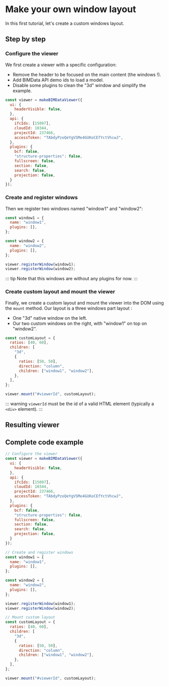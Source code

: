 # Make your own window layout

In this first tutorial, let's create a custom windows layout.

## Step by step

### Configure the viewer

We first create a viewer with a specific configuration:
- Remove the header to be focused on the main content (the windows !).
- Add BIMData API demo ids to load a model.
- Disable some plugins to clean the "3d" window and simplify the example.

```javascript
const viewer = makeBIMDataViewer({
  ui: {
    headerVisible: false,
  },
  api: {
    ifcIds: [15097],
    cloudId: 10344,
    projectId: 237466,
    accessToken: "TAbdyPzoQeYgVSMe4GUKoCEfYctVhcwJ",
  },
  plugins: {
    bcf: false,
    "structure-properties": false,
    fullscreen: false,
    section: false,
    search: false,
    projection: false,
  }
});
```

### Create and register windows

Then we register two windows named "window1" and "window2":

```javascript
const window1 = {
  name: "window1",
  plugins: [],
};

const window2 = {
  name: "window2",
  plugins: [],
};

viewer.registerWindow(window1);
viewer.registerWindow(window2);
```

::: tip
Note that this windows are without any plugins for now.
:::

### Create custom layout and mount the viewer

Finally, we create a custom layout and mount the viewer into the DOM using the `mount` method. Our layout is a three windows part layout :

- One "3d" native window on the left.
- Our two custom windows on the right, with "window1" on top on "window2".

```javascript
const customLayout = {
  ratios: [40, 60],
  children: [
    "3d",
    {
      ratios: [50, 50],
      direction: "column",
      children: ["window1", "window2"],
    },
  ],
};

viewer.mount("#viewerId", customLayout);
```

::: warning
`viewerId` must be the id of a valid HTML element (typically a `<div>` element).
:::

## Resulting viewer

<ClientOnly>
  <BIMDataViewer config="windowUI"/>
</ClientOnly>

## Complete code example

```javascript
// Configure the viewer
const viewer = makeBIMDataViewer({
  ui: {
    headerVisible: false,
  },
  api: {
    ifcIds: [15097],
    cloudId: 10344,
    projectId: 237466,
    accessToken: "TAbdyPzoQeYgVSMe4GUKoCEfYctVhcwJ",
  },
  plugins: {
    bcf: false,
    "structure-properties": false,
    fullscreen: false,
    section: false,
    search: false,
    projection: false,
  }
});

// Create and register windows
const window1 = {
  name: "window1",
  plugins: [],
};

const window2 = {
  name: "window2",
  plugins: [],
};

viewer.registerWindow(window1);
viewer.registerWindow(window2);

// Mount custom layout
const customLayout = {
  ratios: [40, 60],
  children: [
    "3d",
    {
      ratios: [50, 50],
      direction: "column",
      children: ["window1", "window2"],
    },
  ],
};

viewer.mount("#viewerId", customLayout);
```
